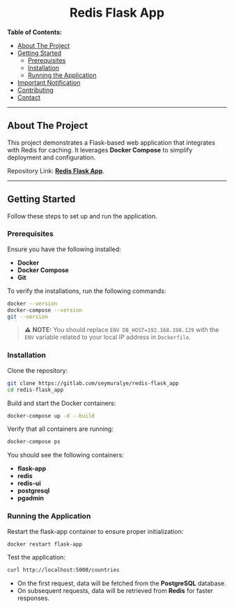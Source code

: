 <h1 align="center">Redis Flask App</h1>

**Table of Contents:**

- [About The Project](#about-the-project)
- [Getting Started](#getting-started)
  - [Prerequisites](#prerequisites)
  - [Installation](#installation)
  - [Running the Application](#running-the-application)
- [Important Notification](#important-notification)
- [Contributing](#contributing)
- [Contact](#contact)

---

## About The Project

This project demonstrates a Flask-based web application that integrates with Redis for caching. It leverages **Docker Compose** to simplify deployment and configuration.

Repository Link: **[Redis Flask App](https://gitlab.com/seymuralye/redis-flask_app)**.

---

## Getting Started

Follow these steps to set up and run the application.

### Prerequisites

Ensure you have the following installed:
- **Docker**
- **Docker Compose**
- **Git**

To verify the installations, run the following commands:
```bash
docker --version
docker-compose --version
git --version
```
> ⚠️ **NOTE:** You should replace `ENV DB_HOST=192.168.198.129` with the `ENV` variable related to your local IP address in `Dockerfile`.
### Installation

Clone the repository:
```bash
git clone https://gitlab.com/seymuralye/redis-flask_app
cd redis-flask_app
```
Build and start the Docker containers:
```bash
docker-compose up -d --build
```

Verify that all containers are running:
```bash
docker-compose ps
```
You should see the following containers:
- **flask-app**
- **redis**
- **redis-ui**
- **postgresql**
- **pgadmin**

### Running the Application
Restart the flask-app container to ensure proper initialization:
```bash
docker restart flask-app
```
Test the application:
```bash
curl http://localhost:5000/countries
```
- On the first request, data will be fetched from the **PostgreSQL** database.
- On subsequent requests, data will be retrieved from **Redis** for faster responses.
